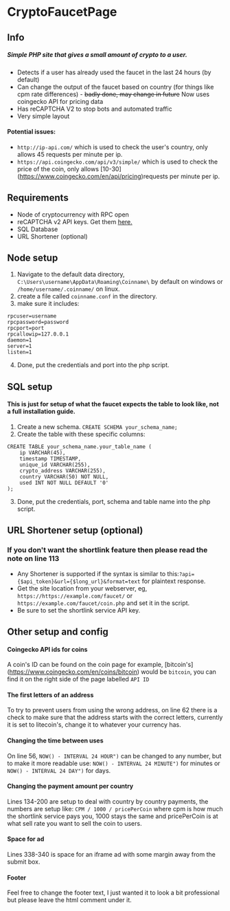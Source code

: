# CryptoFaucetPage
## Info
##### Simple PHP site that gives a small amount of crypto to a user. 
- Detects if a user has already used the faucet in the last 24 hours (by default)
- Can change the output of the faucet based on country (for things like cpm rate differences) - ~~badly done, may change in future~~ Now uses coingecko API for pricing data
- Has reCAPTCHA V2 to stop bots and automated traffic
- Very simple layout
#### Potential issues:
- `http://ip-api.com/` which is used to check the user's country, only allows 45 requests per minute per ip.
- `https://api.coingecko.com/api/v3/simple/` which is used to check the price of the coin, only allows [10-30] (https://www.coingecko.com/en/api/pricing)requests per minute per ip.  
## Requirements  
- Node of cryptocurrency with RPC open  
- reCAPTCHA v2 API keys. Get them [here.](https://www.google.com/recaptcha/about/)  
- SQL Database  
- URL Shortener (optional)

## Node setup  
1. Navigate to the default data directory, `C:\Users\username\AppData\Roaming\Coinname\` by default on windows or `/home/username/.coinname/` on linux.  
2. create a file called `coinname.conf` in the directory.  
3. make sure it includes: 
```
rpcuser=username
rpcpassword=password
rpcport=port
rpcallowip=127.0.0.1
daemon=1
server=1
listen=1
```  
4. Done, put the credentials and port into the php script.  

## SQL setup  
#### This is just for setup of what the faucet expects the table to look like, not a full installation guide.

1. Create a new schema. `CREATE SCHEMA your_schema_name;`
2. Create the table with these specific columns:
```
CREATE TABLE your_schema_name.your_table_name (
    ip VARCHAR(45),
    timestamp TIMESTAMP,
    unique_id VARCHAR(255),
    crypto_address VARCHAR(255),
    country VARCHAR(50) NOT NULL,
    used INT NOT NULL DEFAULT '0'
);

```
3. Done, put the credentials, port, schema and table name into the php script.

## URL Shortener setup (optional)
### If you don't want the shortlink feature then please read the note on line 113
- Any Shortener is supported if the syntax is similar to this:`?api={$api_token}&url={$long_url}&format=text` for plaintext response.  
- Get the site location from your webserver, eg, `https://https://example.com/faucet/` or `https://example.com/faucet/coin.php` and set it in the script.  
- Be sure to set the shortlink service API key.

## Other setup and config 
#### Coingecko API ids for coins
A coin's ID can be found on the coin page for example, [bitcoin's] (https://www.coingecko.com/en/coins/bitcoin) would be `bitcoin`, you can find it on the right side of the page labelled `API ID`  
#### The first letters of an address
To try to prevent users from using the wrong address, on line 62 there is a check to make sure that the address starts with the correct letters, currently it is set to litecoin's, change it to whatever your currency has.
#### Changing the time between uses
On line 56, `NOW() - INTERVAL 24 HOUR")` can be changed to any number, but to make it more readable use:     `NOW() - INTERVAL 24 MINUTE")` for minutes or `NOW() - INTERVAL 24 DAY")` for days.
#### Changing the payment amount per country
Lines 134-200 are setup to deal with country by country payments, the numbers are setup like: `CPM / 1000 / pricePerCoin` where cpm is how much the shortlink service pays you, 1000 stays the same and pricePerCoin is at what sell rate you want to sell the coin to users.
#### Space for ad
Lines 338-340 is space for an iframe ad with some margin away from the submit box.
#### Footer
Feel free to change the footer text, I just wanted it to look a bit professional but please leave the html comment under it.
